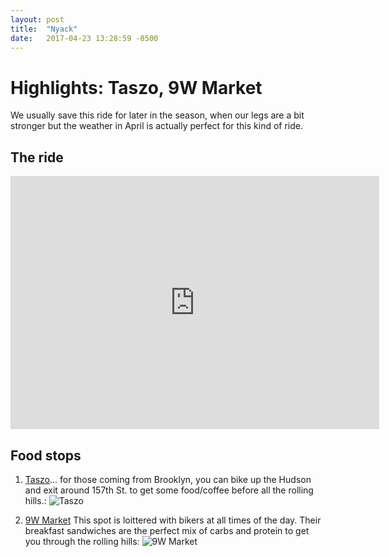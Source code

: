 ```yaml
---
layout: post
title:  "Nyack"
date:   2017-04-23 13:28:59 -0500
---
```

# Highlights: Taszo, 9W Market

We usually save this ride for later in the season, when our legs are a bit stronger but the weather in April is actually perfect for this kind of ride.

## The ride

<iframe height='405' width='590' frameborder='0' allowtransparency='true' scrolling='no' src='https://www.strava.com/activities/955301413/embed/48e7995bce5f22590dff97b5417488048ea978fd'></iframe>

## Food stops

1. <a href="http://www.taszo.com/" target="_blank">Taszo</a>... for those coming from Brooklyn, you can bike up the Hudson and exit around 157th St. to get some food/coffee before all the rolling hills.:
![Taszo](https://nycdatabikers.github.io/assets/nyack1.jpg)


2. <a href="https://www.the9wmarket.com/" target="_blank">9W Market</a> This spot is loittered with bikers at all times of the day. Their breakfast sandwiches are the perfect mix of carbs and protein to get you through the rolling hills: 
![9W Market](https://nycdatabikers.github.io/assets/nyack2.jpg)
